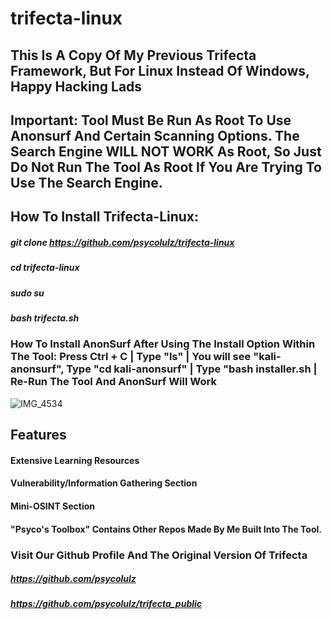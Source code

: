 # trifecta-linux
## This Is A Copy Of My Previous Trifecta Framework, But For Linux Instead Of Windows, Happy Hacking Lads

## Important: Tool Must Be Run As Root To Use Anonsurf And Certain Scanning Options. The Search Engine WILL NOT WORK As Root, So Just Do Not Run The Tool  As Root If You Are Trying To Use The Search Engine.

## How To Install Trifecta-Linux:
##### git clone https://github.com/psycolulz/trifecta-linux
##### cd trifecta-linux
##### sudo su
##### bash trifecta.sh

### How To Install AnonSurf After Using The Install Option Within The Tool: Press Ctrl + C | Type "ls" | You will see "kali-anonsurf", Type "cd kali-anonsurf" | Type "bash installer.sh | Re-Run The Tool And AnonSurf Will Work

![IMG_4534](https://user-images.githubusercontent.com/112537894/201567317-ca932fc3-509d-46b3-b014-bed98d734d68.png)

## Features
#### Extensive Learning Resources
#### Vulnerability/Information Gathering Section
#### Mini-OSINT Section
#### "Psyco's Toolbox" Contains Other Repos Made By Me Built Into The Tool.
#### 

### Visit Our Github Profile And The Original Version Of Trifecta
##### https://github.com/psycolulz
##### https://github.com/psycolulz/trifecta_public
